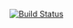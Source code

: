 [![Build Status](https://travis-ci.org/ts123/Travis-CI-Test.png)](https://travis-ci.org/ts123/Travis-CI-Test)
